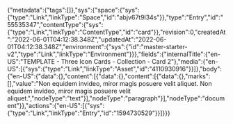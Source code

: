 {"metadata":{"tags":[]},"sys":{"space":{"sys":{"type":"Link","linkType":"Space","id":"abjv67t9l34s"}},"type":"Entry","id":"55535347","contentType":{"sys":{"type":"Link","linkType":"ContentType","id":"card"}},"revision":0,"createdAt":"2022-06-01T04:12:38.348Z","updatedAt":"2022-06-01T04:12:38.348Z","environment":{"sys":{"id":"master-starter-v2","type":"Link","linkType":"Environment"}}},"fields":{"internalTitle":{"en-US":"TEMPLATE - Three Icon Cards - Collection - Card 2"},"media":{"en-US":[{"sys":{"type":"Link","linkType":"Asset","id":"4110930916"}}]},"body":{"en-US":{"data":{},"content":[{"data":{},"content":[{"data":{},"marks":[],"value":"Non equidem invideo, miror magis posuere velit aliquet. Non equidem invideo, miror magis posuere velit aliquet.","nodeType":"text"}],"nodeType":"paragraph"}],"nodeType":"document"}},"actions":{"en-US":[{"sys":{"type":"Link","linkType":"Entry","id":"1594730529"}}]}}}